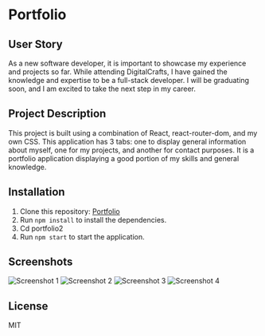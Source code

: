 # Portfolio

## User Story
As a new software developer, it is important to showcase my experience and projects so far. While attending DigitalCrafts, I have gained the knowledge and expertise to be a full-stack developer. I will be graduating soon, and I am excited to take the next step in my career.

## Project Description
This project is built using a combination of React, react-router-dom, and my own CSS. This application has 3 tabs: one to display general information about myself, one for my projects, and another for contact purposes. It is a portfolio application displaying a good portion of my skills and general knowledge.

## Installation
1. Clone this repository: [Portfolio](https://github.com/Doylej16/Portfolio)
2. Run `npm install` to install the dependencies.
3. Cd portfolio2
4. Run `npm start` to start the application.

## Screenshots
![Screenshot 1](./public/port1.png)
![Screenshot 2](./public/port2.png)
![Screenshot 3](./public/port3.png)
![Screenshot 4](./public/port4.png)

## License
MIT
